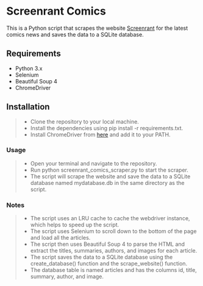 
# Screenrant Comics 

This is a Python script that scrapes the website [Screenrant](https://screenrant.com/comics-news/) for the latest comics news and saves the data to a SQLite database.

## Requirements
- Python 3.x
- Selenium
- Beautiful Soup 4
- ChromeDriver

## Installation

> - Clone the repository to your local machine.
> - Install the dependencies using pip install -r requirements.txt.
> - Install ChromeDriver from [here](https://chromedriver.chromium.org/downloads) and add it to your PATH.

### Usage
> - Open your terminal and navigate to the repository.
> - Run python screenrant_comics_scraper.py to start the scraper.
> - The script will scrape the website and save the data to a SQLite database named mydatabase.db in the same directory as the script.

### Notes
> - The script uses an LRU cache to cache the webdriver instance, which helps to speed up the script.
> - The script uses Selenium to scroll down to the bottom of the page and load all the articles.
> - The script then uses Beautiful Soup 4 to parse the HTML and extract the titles, summaries, authors, and images for each article.
> - The script saves the data to a SQLite database using the create_database() function and the scrape_website() function.
> - The database table is named articles and has the columns id, title, summary, author, and image.
